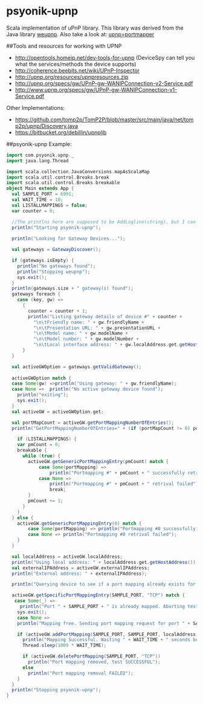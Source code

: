 psyonik-upnp
==========

Scala implementation of uPnP library.
This library was derived from the Java library [weupnp](http://code.google.com/p/weupnp/).
Also take a look at: [upnp=portmapper](http://upnp-portmapper.sourceforge.net/)

##Tools and resources for working with UPNP
* http://opentools.homeip.net/dev-tools-for-upnp (DeviceSpy can tell you what the services/methods the device supports)
* http://coherence.beebits.net/wiki/UPnP-Inspector
* http://upnp.org/resources/upnpresources.zip
* http://upnp.org/specs/gw/UPnP-gw-WANIPConnection-v2-Service.pdf
* http://www.upnp.org/specs/gw/UPnP-gw-WANIPConnection-v1-Service.pdf

Other Implementations:
* https://github.com/tomp2p/TomP2P/blob/master/src/main/java/net/tomp2p/upnp/Discovery.java
* https://bitbucket.org/debillin/upnplib

##psyonik-upnp Example:

```scala
import com.psyonik.upnp._
import java.lang.Thread

import scala.collection.JavaConversions.mapAsScalaMap
import scala.util.control.Breaks.break
import scala.util.control.Breaks.breakable
object Main extends App {
  val SAMPLE_PORT = 6991;
  val WAIT_TIME = 10;
  val LISTALLMAPPINGS = false;
  var counter = 0;

  //The printlns here are supposed to be AddLogline(string), but I can't find them.
  println("Starting psyonik-upnp");
 
  println("Looking for Gateway Devices...");

  val gateways = GatewayDiscover();

  if (gateways.isEmpty) {
    println("No gateways found");
    println("Stopping weupnp");
    sys.exit();
  }
  println(gateways.size + " gateway(s) found");
  gateways foreach {
    case (key, gw) =>
      {
        counter = counter + 1;
        println("Listing gateway details of device #" + counter +
          "\n\tFriendly name: " + gw.friendlyName +
          "\n\tPresentation URL: " + gw.presentationURL +
          "\n\tModel name: " + gw.modelName +
          "\n\tModel number: " + gw.modelNumber +
          "\n\tLocal interface address: " + gw.localAddress.get.getHostAddress() + "\n");
      }
  }

  val activeGWOption = gateways.getValidGateway();
  
  activeGWOption match {
  case Some(gw) =>println("Using gateway: " + gw.friendlyName);
  case None =>  println("No active gateway device found");
	println("exiting");
	sys.exit();
  }
  val activeGW = activeGWOption.get;

  val portMapCount = activeGW.getPortMappingNumberOfEntries();
  println("GetPortMappingNumberOfEntries=" + (if (portMapCount != 0) portMapCount.toString else "(unsupported)"));

    if (LISTALLMAPPINGS) {
    var pmCount = 0;
    breakable {
      while (true) {
		activeGW.getGenericPortMappingEntry(pmCount) match {
			case Some(portMapping) => 
				println("Portmapping #" + pmCount + " successfully retrieved (" + portMapping.portMappingDescription + ":" + portMapping.externalPort + ")");
			case None =>
				println("Portmapping #" + pmCount + " retrival failed");
				break;
        }
        pmCount += 1;
      }
    }
  } else {
	activeGW.getGenericPortMappingEntry(0) match {
		case Some(portMapping) => println("Portmapping #0 successfully retrieved (" + portMapping.portMappingDescription + ":" + portMapping.externalPort + ")");
		case None => println("Portmapping #0 retrival failed");
	}         
  }

  val localAddress = activeGW.localAddress;
  println("Using local address: " + localAddress.get.getHostAddress());
  val externalIPAddress = activeGW.externalIPAddress;
  println("External address: " + externalIPAddress);

  println("Querying device to see if a port mapping already exists for port: " + SAMPLE_PORT);

  activeGW.getSpecificPortMappingEntry(SAMPLE_PORT, "TCP") match {
   case Some(_) => 
     println("Port " + SAMPLE_PORT + " is already mapped. Aborting test.");
    sys.exit();
	case None =>
	println("Mapping free. Sending port mapping request for port " + SAMPLE_PORT);

    if (activeGW.addPortMapping(SAMPLE_PORT, SAMPLE_PORT, localAddress.get.getHostAddress(), "TCP", "test")) {
      println("Mapping Successful. Waiting " + WAIT_TIME + " seconds before removing mapping...");
      Thread.sleep(1009 * WAIT_TIME);

      if (activeGW.deletePortMapping(SAMPLE_PORT, "TCP"))
        println("Port mapping removed, test SUCCESSFUL");
      else
        println("Port mapping removal FAILED");
    }
  }
  println("Stopping psyonik-upnp");
}
```